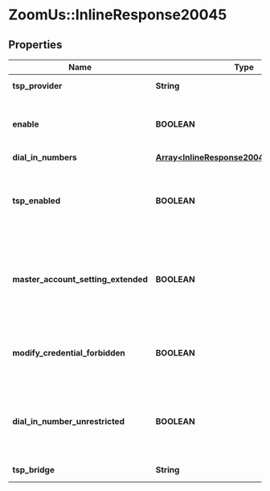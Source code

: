 # ZoomUs::InlineResponse20045

## Properties
Name | Type | Description | Notes
------------ | ------------- | ------------- | -------------
**tsp_provider** | **String** | Telephony Service Provider. | [optional] 
**enable** | **BOOLEAN** | Enable Telephony Service Provider for account users. | [optional] 
**dial_in_numbers** | [**Array&lt;InlineResponse20045DialInNumbers&gt;**](InlineResponse20045DialInNumbers.md) |  | [optional] 
**tsp_enabled** | **BOOLEAN** | Enable TSP feature for account. This has to be enabled to use any other tsp settings/features. | [optional] 
**master_account_setting_extended** | **BOOLEAN** | For master account, extend its TSP setting to all sub accounts. For sub account, extend TSP setting from master account. | [optional] 
**modify_credential_forbidden** | **BOOLEAN** | Control restriction on account users being able to modify their TSP credentials. | [optional] 
**dial_in_number_unrestricted** | **BOOLEAN** | Control restriction on account users adding a TSP number outside of account&#39;s dial in numbers. | [optional] 
**tsp_bridge** | **String** | Telephony bridge zone | [optional] 


